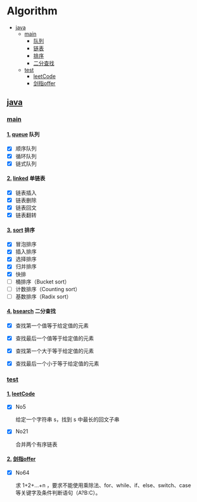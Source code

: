 # Algorithm

- [java](#java)
    - [main](#main)
        - [队列](#queue)
        - [链表](#linked)
        - [排序](#sort)
        - [二分查找](#bsearch)
    - [test](#test)
        - [leetCode](#leetCode)
        - [剑指offer](#剑指offer)

## [java](#java)

### [main](#main)

#### [1.](#queue) [queue](https://github.com/JoanneGeng/Algorithm/blob/master/java/src/main/java/queue) 队列
- [x] 顺序队列
- [x] 循环队列
- [x] 链式队列

#### [2.](#linked) [linked](https://github.com/JoanneGeng/Algorithm/blob/master/java/src/main/java/bsearch) 单链表
- [x] 链表插入
- [x] 链表删除
- [x] 链表回文
- [x] 链表翻转

#### [3.](#sort) [sort](https://github.com/JoanneGeng/Algorithm/blob/master/java/src/main/java/sort) 排序
- [x] 冒泡排序
- [x] 插入排序
- [x] 选择排序
- [x] 归并排序
- [x] 快排
- [ ] 桶排序（Bucket sort）
- [ ] 计数排序（Counting sort）
- [ ] 基数排序（Radix sort）

#### [4.](#bsearch) [bsearch](https://github.com/JoanneGeng/Algorithm/blob/master/java/src/main/java/bsearch) 二分查找
- [x] 查找第一个值等于给定值的元素
- [x] 查找最后一个值等于给定值的元素
- [x] 查找第一个大于等于给定值的元素
- [x] 查找最后一个小于等于给定值的元素


### [test](#test)
#### [1.](#leetCode) [leetCode](https://github.com/JoanneGeng/Algorithm/blob/master/java/src/test/java/leetcode)
- [x] No5 
    <p>给定一个字符串 s，找到 s 中最长的回文子串
- [x] No21 
    <p> 合并两个有序链表

#### [2.](#剑指offer) [剑指offer](https://github.com/JoanneGeng/Algorithm/blob/master/java/src/test/java/offer)
- [x] No64 
    <p>求 1+2+...+n ，要求不能使用乘除法、for、while、if、else、switch、case等关键字及条件判断语句（A?B:C）。
